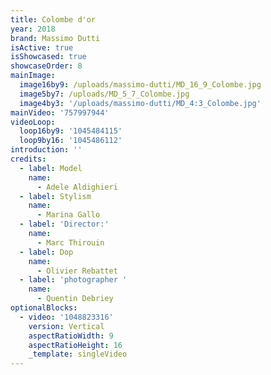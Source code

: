 ```yaml
---
title: Colombe d'or
year: 2018
brand: Massimo Dutti
isActive: true
isShowcased: true
showcaseOrder: 8
mainImage:
  image16by9: /uploads/massimo-dutti/MD_16_9_Colombe.jpg
  image5by7: /uploads/MD_5_7_Colombe.jpg
  image4by3: '/uploads/massimo-dutti/MD_4:3_Colombe.jpg'
mainVideo: '757997944'
videoLoop:
  loop16by9: '1045484115'
  loop9by16: '1045486112'
introduction: ''
credits:
  - label: Model
    name:
      - Adele Aldighieri
  - label: Stylism
    name:
      - Marina Gallo
  - label: 'Director:'
    name:
      - Marc Thirouin
  - label: Dop
    name:
      - Olivier Rebattet
  - label: 'photographer '
    name:
      - Quentin Debriey
optionalBlocks:
  - video: '1048823316'
    version: Vertical
    aspectRatioWidth: 9
    aspectRatioHeight: 16
    _template: singleVideo
---
```


